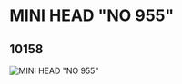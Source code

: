 # MINI HEAD "NO 955"
## 10158
![MINI HEAD "NO 955"](https://lc-www-live-s.legocdn.com/media/bricks/5/2/6000724.jpg)